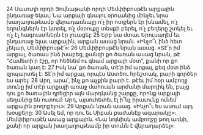 24 Սաւուղի որդի Յովնաթանի որդի Մեմփիբոսթէն արքային ընդառաջ եկաւ: Նա արքայի գնալու օրուանից մինչեւ նրա խաղաղութեամբ վերադառնալը ո՛չ իր ոտքերն էր խնամել, ո՛չ եղունգներն էր կտրել, ո՛չ մօրուքը տեսքի բերել, ո՛չ բեղերը շտկել եւ ո՛չ էլ հագուստներն էր լուացել: 25 Երբ նա մտաւ Երուսաղէմ եւ ընդառաջ ելաւ արքային, արքան ասաց նրան. «Ինչո՞ւ ինձ հետ չեկար, Մեմփիբոսթէ՛»: 26 Մեմփիբոսթէն նրան ասաց. «Տէ՛ր իմ արքայ, ծառաս ինձ խաբեց, քանզի քո ծառան ասաց նրան, թէ “Համետի՛ր էշը, որ հեծնեմ ու գնամ արքայի մօտ”, քանի որ քո ծառան կաղ է: 27 Իսկ նա՝ քո ծառան, տէ՛ր իմ արքայ, քեզ մօտ ինձ զրպարտել է: Տէ՛ր իմ արքայ, որպէս Աստծու հրեշտակ, բարի գործեր ես արել: 28 Արդ, արա՛, ինչ քո աչքին բարի է. թէեւ իմ հօր ամբողջ տունը իմ տէր արքայի առաջ մահուան արժանի մարդիկ են, բայց դու քո ծառային դրեցիր այն մարդկանց շարքը, որոնք արքայի սեղանից են ուտում: Արդ, այսուհետեւ էլ ի՞նչ իրաւունք ունեմ արքային բողոքելու»: 29 Արքան նրան ասաց. «Ինչո՞ւ ես ասում այդ խօսքերը: 30 Ասել եմ, որ դու եւ Սիբան բաժանէք ագարակը»: Մեմփիբոսթէն ասաց արքային. «Նա նոյնիսկ ամբողջը թող առնի, քանի որ արքան խաղաղութեամբ իր տունն է վերադարձել»:
